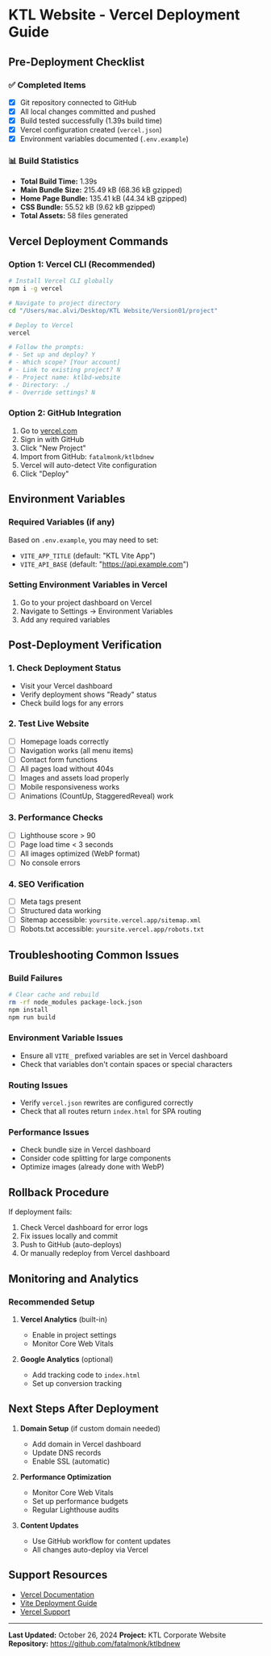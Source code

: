 # KTL Website - Vercel Deployment Guide

## Pre-Deployment Checklist

### ✅ Completed Items
- [x] Git repository connected to GitHub
- [x] All local changes committed and pushed
- [x] Build tested successfully (1.39s build time)
- [x] Vercel configuration created (`vercel.json`)
- [x] Environment variables documented (`.env.example`)

### 📊 Build Statistics
- **Total Build Time:** 1.39s
- **Main Bundle Size:** 215.49 kB (68.36 kB gzipped)
- **Home Page Bundle:** 135.41 kB (44.34 kB gzipped)
- **CSS Bundle:** 55.52 kB (9.62 kB gzipped)
- **Total Assets:** 58 files generated

## Vercel Deployment Commands

### Option 1: Vercel CLI (Recommended)
```bash
# Install Vercel CLI globally
npm i -g vercel

# Navigate to project directory
cd "/Users/mac.alvi/Desktop/KTL Website/Version01/project"

# Deploy to Vercel
vercel

# Follow the prompts:
# - Set up and deploy? Y
# - Which scope? [Your account]
# - Link to existing project? N
# - Project name: ktlbd-website
# - Directory: ./
# - Override settings? N
```

### Option 2: GitHub Integration
1. Go to [vercel.com](https://vercel.com)
2. Sign in with GitHub
3. Click "New Project"
4. Import from GitHub: `fatalmonk/ktlbdnew`
5. Vercel will auto-detect Vite configuration
6. Click "Deploy"

## Environment Variables

### Required Variables (if any)
Based on `.env.example`, you may need to set:
- `VITE_APP_TITLE` (default: "KTL Vite App")
- `VITE_API_BASE` (default: "https://api.example.com")

### Setting Environment Variables in Vercel
1. Go to your project dashboard on Vercel
2. Navigate to Settings → Environment Variables
3. Add any required variables

## Post-Deployment Verification

### 1. Check Deployment Status
- Visit your Vercel dashboard
- Verify deployment shows "Ready" status
- Check build logs for any errors

### 2. Test Live Website
- [ ] Homepage loads correctly
- [ ] Navigation works (all menu items)
- [ ] Contact form functions
- [ ] All pages load without 404s
- [ ] Images and assets load properly
- [ ] Mobile responsiveness works
- [ ] Animations (CountUp, StaggeredReveal) work

### 3. Performance Checks
- [ ] Lighthouse score > 90
- [ ] Page load time < 3 seconds
- [ ] All images optimized (WebP format)
- [ ] No console errors

### 4. SEO Verification
- [ ] Meta tags present
- [ ] Structured data working
- [ ] Sitemap accessible: `yoursite.vercel.app/sitemap.xml`
- [ ] Robots.txt accessible: `yoursite.vercel.app/robots.txt`

## Troubleshooting Common Issues

### Build Failures
```bash
# Clear cache and rebuild
rm -rf node_modules package-lock.json
npm install
npm run build
```

### Environment Variable Issues
- Ensure all `VITE_` prefixed variables are set in Vercel dashboard
- Check that variables don't contain spaces or special characters

### Routing Issues
- Verify `vercel.json` rewrites are configured correctly
- Check that all routes return `index.html` for SPA routing

### Performance Issues
- Check bundle size in Vercel dashboard
- Consider code splitting for large components
- Optimize images (already done with WebP)

## Rollback Procedure

If deployment fails:
1. Check Vercel dashboard for error logs
2. Fix issues locally and commit
3. Push to GitHub (auto-deploys)
4. Or manually redeploy from Vercel dashboard

## Monitoring and Analytics

### Recommended Setup
1. **Vercel Analytics** (built-in)
   - Enable in project settings
   - Monitor Core Web Vitals

2. **Google Analytics** (optional)
   - Add tracking code to `index.html`
   - Set up conversion tracking

## Next Steps After Deployment

1. **Domain Setup** (if custom domain needed)
   - Add domain in Vercel dashboard
   - Update DNS records
   - Enable SSL (automatic)

2. **Performance Optimization**
   - Monitor Core Web Vitals
   - Set up performance budgets
   - Regular Lighthouse audits

3. **Content Updates**
   - Use GitHub workflow for content updates
   - All changes auto-deploy via Vercel

## Support Resources

- [Vercel Documentation](https://vercel.com/docs)
- [Vite Deployment Guide](https://vitejs.dev/guide/static-deploy.html)
- [Vercel Support](https://vercel.com/support)

---

**Last Updated:** October 26, 2024
**Project:** KTL Corporate Website
**Repository:** https://github.com/fatalmonk/ktlbdnew
